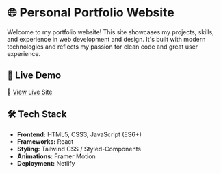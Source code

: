 # 🌐 Personal Portfolio Website

Welcome to my portfolio website! This site showcases my projects, skills, and experience in web development and design. It's built with modern technologies and reflects my passion for clean code and great user experience.

## 🚀 Live Demo

🔗 [View Live Site](https://yourdomain.com)

## 🛠️ Tech Stack

- **Frontend:** HTML5, CSS3, JavaScript (ES6+)
- **Frameworks:** React 
- **Styling:** Tailwind CSS / Styled-Components
- **Animations:** Framer Motion 
- **Deployment:** Netlify

